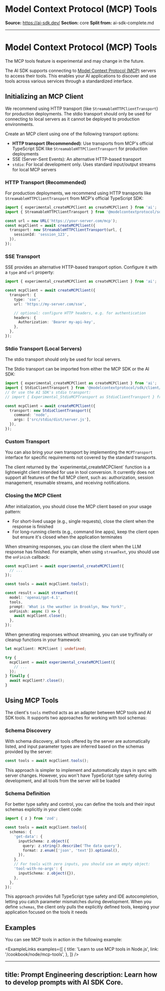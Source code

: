 # Model Context Protocol (MCP) Tools

**Source:** https://ai-sdk.dev/
**Section:** core
**Split from:** ai-sdk-complete.md

---

# Model Context Protocol (MCP) Tools

<Note type="warning">
  The MCP tools feature is experimental and may change in the future.
</Note>

The AI SDK supports connecting to [Model Context Protocol (MCP)](https://modelcontextprotocol.io/) servers to access their tools.
This enables your AI applications to discover and use tools across various services through a standardized interface.

## Initializing an MCP Client

We recommend using HTTP transport (like `StreamableHTTPClientTransport`) for production deployments. The stdio transport should only be used for connecting to local servers as it cannot be deployed to production environments.

Create an MCP client using one of the following transport options:

- **HTTP transport (Recommended)**: Use transports from MCP's official TypeScript SDK like `StreamableHTTPClientTransport` for production deployments
- SSE (Server-Sent Events): An alternative HTTP-based transport
- `stdio`: For local development only. Uses standard input/output streams for local MCP servers

### HTTP Transport (Recommended)

For production deployments, we recommend using HTTP transports like `StreamableHTTPClientTransport` from MCP's official TypeScript SDK:

```typescript
import { experimental_createMCPClient as createMCPClient } from 'ai';
import { StreamableHTTPClientTransport } from '@modelcontextprotocol/sdk/client/streamableHttp.js';

const url = new URL('https://your-server.com/mcp');
const mcpClient = await createMCPClient({
  transport: new StreamableHTTPClientTransport(url, {
    sessionId: 'session_123',
  }),
});
```

### SSE Transport

SSE provides an alternative HTTP-based transport option. Configure it with a `type` and `url` property:

```typescript
import { experimental_createMCPClient as createMCPClient } from 'ai';

const mcpClient = await createMCPClient({
  transport: {
    type: 'sse',
    url: 'https://my-server.com/sse',

    // optional: configure HTTP headers, e.g. for authentication
    headers: {
      Authorization: 'Bearer my-api-key',
    },
  },
});
```

### Stdio Transport (Local Servers)

<Note type="warning">
  The stdio transport should only be used for local servers.
</Note>

The Stdio transport can be imported from either the MCP SDK or the AI SDK:

```typescript
import { experimental_createMCPClient as createMCPClient } from 'ai';
import { StdioClientTransport } from '@modelcontextprotocol/sdk/client/stdio.js';
// Or use the AI SDK's stdio transport:
// import { Experimental_StdioMCPTransport as StdioClientTransport } from 'ai/mcp-stdio';

const mcpClient = await createMCPClient({
  transport: new StdioClientTransport({
    command: 'node',
    args: ['src/stdio/dist/server.js'],
  }),
});
```

### Custom Transport

You can also bring your own transport by implementing the `MCPTransport` interface for specific requirements not covered by the standard transports.

<Note>
  The client returned by the `experimental_createMCPClient` function is a
  lightweight client intended for use in tool conversion. It currently does not
  support all features of the full MCP client, such as: authorization, session
  management, resumable streams, and receiving notifications.
</Note>

### Closing the MCP Client

After initialization, you should close the MCP client based on your usage pattern:

- For short-lived usage (e.g., single requests), close the client when the response is finished
- For long-running clients (e.g., command line apps), keep the client open but ensure it's closed when the application terminates

When streaming responses, you can close the client when the LLM response has finished. For example, when using `streamText`, you should use the `onFinish` callback:

```typescript
const mcpClient = await experimental_createMCPClient({
  // ...
});

const tools = await mcpClient.tools();

const result = await streamText({
  model: 'openai/gpt-4.1',
  tools,
  prompt: 'What is the weather in Brooklyn, New York?',
  onFinish: async () => {
    await mcpClient.close();
  },
});
```

When generating responses without streaming, you can use try/finally or cleanup functions in your framework:

```typescript
let mcpClient: MCPClient | undefined;

try {
  mcpClient = await experimental_createMCPClient({
    // ...
  });
} finally {
  await mcpClient?.close();
}
```

## Using MCP Tools

The client's `tools` method acts as an adapter between MCP tools and AI SDK tools. It supports two approaches for working with tool schemas:

### Schema Discovery

With schema discovery, all tools offered by the server are automatically listed, and input parameter types are inferred based on the schemas provided by the server:

```typescript
const tools = await mcpClient.tools();
```

This approach is simpler to implement and automatically stays in sync with server changes. However, you won't have TypeScript type safety during development, and all tools from the server will be loaded

### Schema Definition

For better type safety and control, you can define the tools and their input schemas explicitly in your client code:

```typescript
import { z } from 'zod';

const tools = await mcpClient.tools({
  schemas: {
    'get-data': {
      inputSchema: z.object({
        query: z.string().describe('The data query'),
        format: z.enum(['json', 'text']).optional(),
      }),
    },
    // For tools with zero inputs, you should use an empty object:
    'tool-with-no-args': {
      inputSchema: z.object({}),
    },
  },
});
```

This approach provides full TypeScript type safety and IDE autocompletion, letting you catch parameter mismatches during development. When you define `schemas`, the client only pulls the explicitly defined tools, keeping your application focused on the tools it needs

## Examples

You can see MCP tools in action in the following example:

<ExampleLinks
  examples={[
    {
      title: 'Learn to use MCP tools in Node.js',
      link: '/cookbook/node/mcp-tools',
    },
  ]}
/>

---
title: Prompt Engineering
description: Learn how to develop prompts with AI SDK Core.
---
